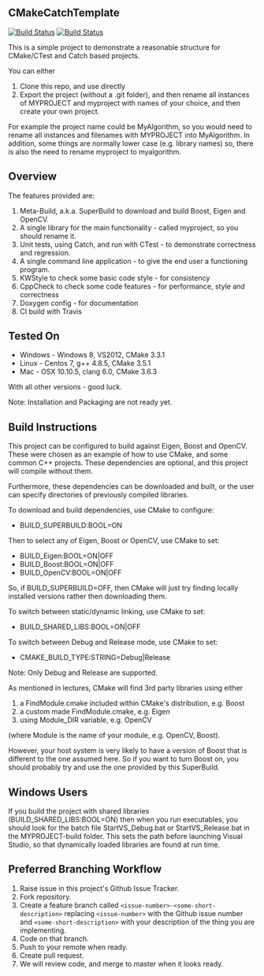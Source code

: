 CMakeCatchTemplate
------------------

[![Build Status](https://travis-ci.org/MattClarkson/CMakeCatchTemplate.svg?branch=master)](https://travis-ci.org/MattClarkson/CMakeCatchTemplate)
[![Build Status](https://ci.appveyor.com/api/projects/status/5pm89ej732c1ekf0/branch/master)](https://ci.appveyor.com/project/MattClarkson/cmakecatchtemplate)


This is a simple project to demonstrate a reasonable
structure for CMake/CTest and Catch based projects.

You can either
 1. Clone this repo, and use directly
 2. Export the project (without a .git folder), and then rename all instances of MYPROJECT
 and myproject with names of your choice, and then create your own project. 

For example the project name could be MyAlgorithm, so you would need to rename all instances
and filenames with MYPROJECT into MyAlgorithm. In addition, some things are normally 
lower case (e.g. library names) so, there is also the need to rename myproject to myalgorithm.

Overview
--------

The features provided are:
 1. Meta-Build, a.k.a. SuperBuild to download and build Boost, Eigen and OpenCV.
 2. A single library for the main functionality - called myproject, so you should rename it.
 3. Unit tests, using Catch, and run with CTest - to demonstrate correctness and regression.
 4. A single command line application - to give the end user a functioning program.
 5. KWStyle to check some basic code style - for consistency
 6. CppCheck to check some code features - for performance, style and correctness
 7. Doxygen config - for documentation
 8. CI build with Travis


Tested On
-----------------------------

 * Windows - Windows 8, VS2012, CMake 3.3.1
 * Linux - Centos 7, g++ 4.8.5, CMake 3.5.1
 * Mac - OSX 10.10.5, clang 6.0, CMake 3.6.3

With all other versions - good luck.

Note: Installation and Packaging are not ready yet.


Build Instructions
-----------------------------

This project can be configured to build against Eigen, Boost and OpenCV.
These were chosen as an example of how to use CMake, and some common
C++ projects. These dependencies are optional, and this project
will compile without them.

Furthermore, these dependencies can be downloaded and built,
or the user can specify directories of previously compiled
libraries.

To download and build dependencies, use CMake to configure:

  * BUILD_SUPERBUILD:BOOL=ON

Then to select any of Eigen, Boost or OpenCV, use CMake to set:

  * BUILD_Eigen:BOOL=ON|OFF
  * BUILD_Boost:BOOL=ON|OFF
  * BUILD_OpenCV:BOOL=ON|OFF

So, if BUILD_SUPERBUILD=OFF, then CMake will just try finding
locally installed versions rather then downloading them.

To switch between static/dynamic linking, use CMake to set:

  * BUILD_SHARED_LIBS:BOOL=ON|OFF

To switch between Debug and Release mode, use CMake to set:

  * CMAKE_BUILD_TYPE:STRING=Debug|Release

Note: Only Debug and Release are supported. 

As mentioned in lectures, CMake will find 3rd party libraries using either
  1. a FindModule.cmake included within CMake's distribution, e.g. Boost
  2. a custom made FindModule.cmake, e.g. Eigen
  3. using Module_DIR variable, e.g. OpenCV

(where Module is the name of your module, e.g. OpenCV, Boost).

However, your host system is very likely to have a version of Boost that
is different to the one assumed here. So if you want to turn Boost on,
you should probably try and use the one provided by this SuperBuild.


Windows Users
-------------

If you build the project with shared libraries (BUILD_SHARED_LIBS:BOOL=ON)
then when you run executables, you should look for the batch file
StartVS_Debug.bat or StartVS_Release.bat in the MYPROJECT-build folder.
This sets the path before launching Visual Studio, so that dynamically
loaded libraries are found at run time.


Preferred Branching Workflow
----------------------------

 1. Raise issue in this project's Github Issue Tracker.
 2. Fork repository.
 3. Create a feature branch called ```<issue-number>-<some-short-description>```
    replacing ```<issue-number>``` with the Github issue number
    and ```<some-short-description>``` with your description of the thing you are implementing.
 4. Code on that branch.
 5. Push to your remote when ready.
 6. Create pull request.
 7. We will review code, and merge to master when it looks ready.
